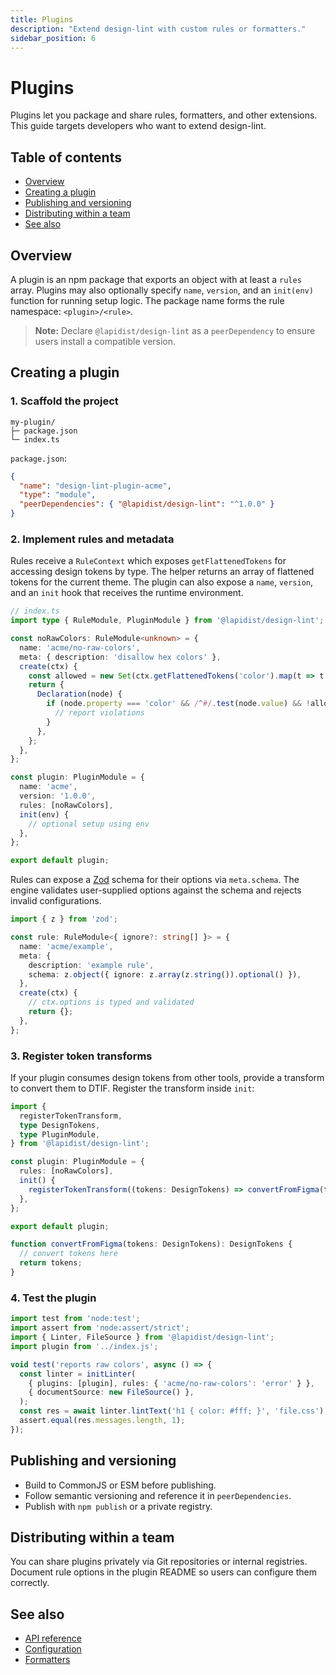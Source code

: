 ```yaml
---
title: Plugins
description: "Extend design-lint with custom rules or formatters."
sidebar_position: 6
---
```


# Plugins

Plugins let you package and share rules, formatters, and other extensions. This guide targets developers who want to extend design-lint.

## Table of contents
- [Overview](#overview)
- [Creating a plugin](#creating-a-plugin)
- [Publishing and versioning](#publishing-and-versioning)
- [Distributing within a team](#distributing-within-a-team)
- [See also](#see-also)

## Overview
A plugin is an npm package that exports an object with at least a `rules` array.
Plugins may also optionally specify `name`, `version`, and an `init(env)` function
for running setup logic. The package name forms the rule namespace:
`<plugin>/<rule>`.

> **Note:** Declare `@lapidist/design-lint` as a `peerDependency` to ensure users install a compatible version.

## Creating a plugin
### 1. Scaffold the project
```text
my-plugin/
├─ package.json
└─ index.ts
```

`package.json`:
```json
{
  "name": "design-lint-plugin-acme",
  "type": "module",
  "peerDependencies": { "@lapidist/design-lint": "^1.0.0" }
}
```

### 2. Implement rules and metadata
Rules receive a `RuleContext` which exposes `getFlattenedTokens` for accessing
design tokens by type. The helper returns an array of flattened tokens for the
current theme. The plugin can also expose a `name`, `version`, and an `init`
hook that receives the runtime environment.

```ts
// index.ts
import type { RuleModule, PluginModule } from '@lapidist/design-lint';

const noRawColors: RuleModule<unknown> = {
  name: 'acme/no-raw-colors',
  meta: { description: 'disallow hex colors' },
  create(ctx) {
    const allowed = new Set(ctx.getFlattenedTokens('color').map(t => t.$value));
    return {
      Declaration(node) {
        if (node.property === 'color' && /^#/.test(node.value) && !allowed.has(node.value)) {
          // report violations
        }
      },
    };
  },
};

const plugin: PluginModule = {
  name: 'acme',
  version: '1.0.0',
  rules: [noRawColors],
  init(env) {
    // optional setup using env
  },
};

export default plugin;
```

Rules can expose a [Zod](https://zod.dev/) schema for their options via
`meta.schema`. The engine validates user-supplied options against the schema
and rejects invalid configurations.

```ts
import { z } from 'zod';

const rule: RuleModule<{ ignore?: string[] }> = {
  name: 'acme/example',
  meta: {
    description: 'example rule',
    schema: z.object({ ignore: z.array(z.string()).optional() }),
  },
  create(ctx) {
    // ctx.options is typed and validated
    return {};
  },
};
```

### 3. Register token transforms
If your plugin consumes design tokens from other tools, provide a transform to
convert them to DTIF. Register the transform inside `init`:

```ts
import {
  registerTokenTransform,
  type DesignTokens,
  type PluginModule,
} from '@lapidist/design-lint';

const plugin: PluginModule = {
  rules: [noRawColors],
  init() {
    registerTokenTransform((tokens: DesignTokens) => convertFromFigma(tokens));
  },
};

export default plugin;

function convertFromFigma(tokens: DesignTokens): DesignTokens {
  // convert tokens here
  return tokens;
}
```

### 4. Test the plugin
```ts
import test from 'node:test';
import assert from 'node:assert/strict';
import { Linter, FileSource } from '@lapidist/design-lint';
import plugin from '../index.js';

void test('reports raw colors', async () => {
  const linter = initLinter(
    { plugins: [plugin], rules: { 'acme/no-raw-colors': 'error' } },
    { documentSource: new FileSource() },
  );
  const res = await linter.lintText('h1 { color: #fff; }', 'file.css');
  assert.equal(res.messages.length, 1);
});
```

## Publishing and versioning
- Build to CommonJS or ESM before publishing.
- Follow semantic versioning and reference it in `peerDependencies`.
- Publish with `npm publish` or a private registry.

## Distributing within a team
You can share plugins privately via Git repositories or internal registries. Document rule options in the plugin README so users can configure them correctly.

## See also
- [API reference](./api.md)
- [Configuration](./configuration.md)
- [Formatters](./formatters.md)
